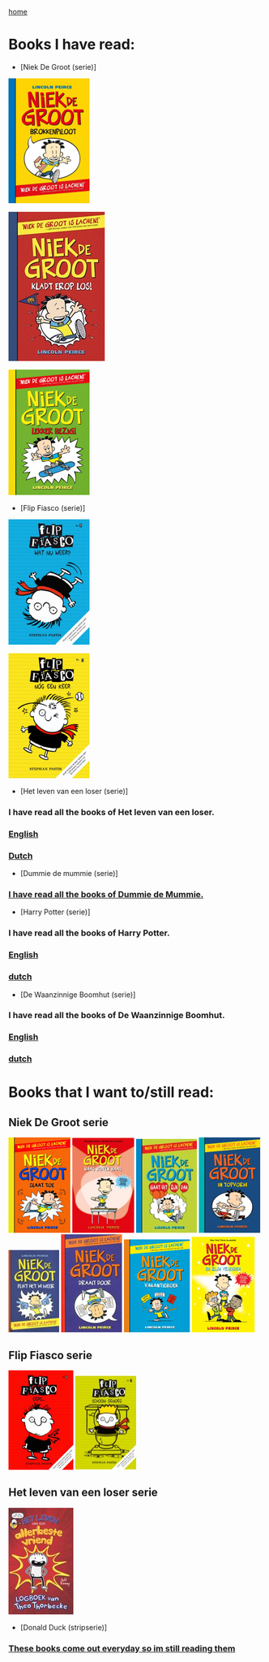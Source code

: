 [home](index.md)
# Books I have read:
* [Niek De Groot (serie)]

![Image](images/brokkenpiloot.jpg "Brokkenpiloot")

![Image](images/kladtoplos.jpg "Kladt erop los!")

![Image](images/lekkerbezig.jpg "Lekker bezig")

* [Flip Fiasco (serie)]

![Image](images/watnuweer.jpg "Wat nu weer")

![Image](images/nogeenkeer.jpg "Nog een keer")

* [Het leven van een loser (serie)]
### I have read all the books of Het leven van een loser.

### [English](https://wimpykid.com/)

### [Dutch](https://www.graphic-novels.nl/boeken/het-leven-van-een-loser/)

* [Dummie de mummie (serie)]
### [I have read all the books of Dummie de Mummie.](https://dummiedemummie.nl/)

* [Harry Potter (serie)]
### I have read all the books of Harry Potter.

### [English](https://harrypotter.fandom.com/wiki/Harry_Potter)

### [dutch](https://harrypotter.fandom.com/nl/wiki/Harry_Potter_(boekenserie))

* [De Waanzinnige Boomhut (serie)]
### I have read all the books of De Waanzinnige Boomhut.

### [English](https://www.goodreads.com/book/show/12823835-the-13-storey-treehouse)

### [dutch](https://ikvindlezenleuk.nl/2018/02/griffiths-boomhut-91verdiepingen/)

# Books that I want to/still read:

## Niek De Groot serie
![Image](images/NiekDeGrootSlaatToe.png "Slaat toe")
![Image](images/baasbovenbaas.jpeg "Baas boven baas")
![Image](images/gaatuitzijndak.jpeg "Gaat uit zijn dak")
![Image](images/intopvorm.png "In top vorm")
![Image](images/flikthetmweer.jpeg "Flikt het m weer")
![Image](images/draaitdoor.jpeg "Draait door")
![Image](images/vakantieboek.png "Vakantieboek")
![Image](images/enzijnvrienden.png "En zijn vrienden")

## Flip Fiasco serie
![Image](images/oops.png "Oops")
![Image](images/schoongenoeg.jpeg "Schoon genoeg")

## Het leven van een loser serie
![Image](images/allerbestevriend.jpeg "Allerbeste vriend")

* [Donald Duck (stripserie)]
### [These books come out everyday so im still reading them](https://disney.fandom.com/wiki/Donald_Duck_in_comics)
